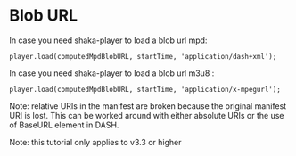 # Blob URL

In case you need shaka-player to load a blob url mpd:

`player.load(computedMpdBlobURL, startTime, 'application/dash+xml');`


In case you need shaka-player to load a blob url m3u8 :

`player.load(computedMpdBlobURL, startTime, 'application/x-mpegurl');`


Note: relative URIs in the manifest are broken because the original manifest URI is lost. This can be worked around with either absolute URIs or the use of BaseURL element in DASH.

Note: this tutorial only applies to v3.3 or higher
